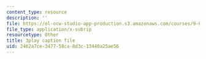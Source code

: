 ```yaml
---
content_type: resource
description: ''
file: https://ol-ocw-studio-app-production.s3.amazonaws.com/courses/9-00sc-introduction-to-psychology-fall-2011/2462a7ce347758ca8d3c13440a25ae56_zPPsdsAQBx4.vtt
file_type: application/x-subrip
resourcetype: Other
title: 3play caption file
uid: 2462a7ce-3477-58ca-8d3c-13440a25ae56
---
```

